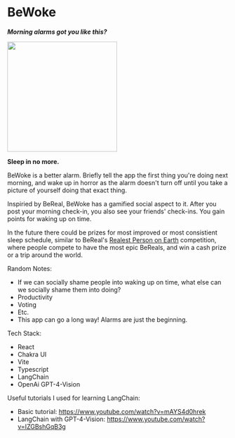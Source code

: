 # BeWoke

_**Morning alarms got you like this?**_

<img src="https://github.com/xavierdmello/BeWoke/assets/18093763/1947a95d-1734-469a-867a-4ee093ec3cbb" width=250px/>

**Sleep in no more.**

BeWoke is a better alarm. Briefly tell the app the first thing you're doing next morning, and wake up in horror as the alarm doesn't turn off until you take a picture of yourself doing that exact thing.

Inspiried by BeReal, BeWoke has a gamified social aspect to it. After you post your morning check-in, you also see your friends' check-ins. You gain points for waking up on time.

In the future there could be prizes for most improved or most consistient sleep schedule, similar to BeReal's [Realest Person on Earth](https://www.realestpersononearth.com/) competition, where people compete to have the most epic BeReals, and win a cash prize or a trip around the world.

Random Notes:
- If we can socially shame people into waking up on time, what else can we socially shame them into doing?
- Productivity
- Voting
- Etc.
- This app can go a long way! Alarms are just the beginning.

Tech Stack:
- React
- Chakra UI
- Vite
- Typescript
- LangChain
- OpenAi GPT-4-Vision

Useful tutorials I used for learning LangChain:
- Basic tutorial: https://www.youtube.com/watch?v=mAYS4d0hrek
- LangChain with GPT-4-Vision: https://www.youtube.com/watch?v=IZGBshGqB3g
